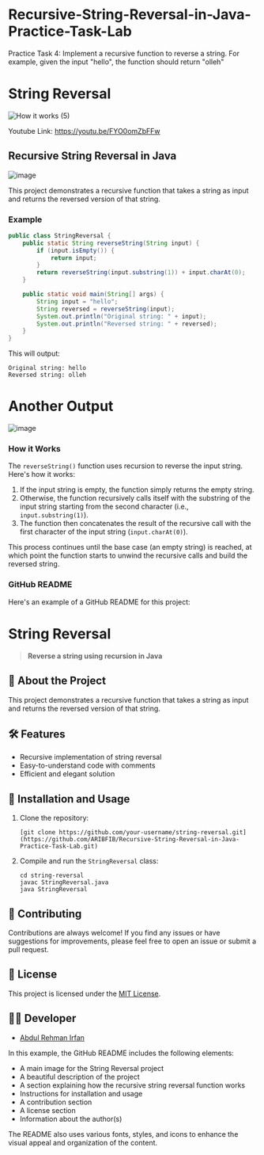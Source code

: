 # Recursive-String-Reversal-in-Java-Practice-Task-Lab
Practice Task 4:  Implement a recursive function to reverse a string. For example, given the input "hello", the function should return "olleh" 

# String Reversal

![How it works (5)](https://github.com/ARIBFIB/Recursive-String-Reversal-in-Java-Practice-Task-Lab/assets/125716994/def1da54-9d50-4c33-a777-3ca99a228930)

Youtube Link: https://youtu.be/FYO0omZbFFw

## Recursive String Reversal in Java
![image](https://github.com/ARIBFIB/Recursive-String-Reversal-in-Java-Practice-Task-Lab/assets/125716994/b40f5b57-fab1-4266-ac1f-20071ad481c3)

This project demonstrates a recursive function that takes a string as input and returns the reversed version of that string.

### Example

```java
public class StringReversal {
    public static String reverseString(String input) {
        if (input.isEmpty()) {
            return input;
        }
        return reverseString(input.substring(1)) + input.charAt(0);
    }

    public static void main(String[] args) {
        String input = "hello";
        String reversed = reverseString(input);
        System.out.println("Original string: " + input);
        System.out.println("Reversed string: " + reversed);
    }
}
```

This will output:

```
Original string: hello
Reversed string: olleh
```
# Another Output
![image](https://github.com/ARIBFIB/Recursive-String-Reversal-in-Java-Practice-Task-Lab/assets/125716994/f4213fce-fcf0-4f95-9737-91a8f7eefd73)

### How it Works

The `reverseString()` function uses recursion to reverse the input string. Here's how it works:

1. If the input string is empty, the function simply returns the empty string.
2. Otherwise, the function recursively calls itself with the substring of the input string starting from the second character (i.e., `input.substring(1)`).
3. The function then concatenates the result of the recursive call with the first character of the input string (`input.charAt(0)`).

This process continues until the base case (an empty string) is reached, at which point the function starts to unwind the recursive calls and build the reversed string.

### GitHub README

Here's an example of a GitHub README for this project:

# String Reversal


> **Reverse a string using recursion in Java**

## 🚀 About the Project

This project demonstrates a recursive function that takes a string as input and returns the reversed version of that string.

## 🛠️ Features

- Recursive implementation of string reversal
- Easy-to-understand code with comments
- Efficient and elegant solution

## 🔧 Installation and Usage

1. Clone the repository:
   ```
   [git clone https://github.com/your-username/string-reversal.git](https://github.com/ARIBFIB/Recursive-String-Reversal-in-Java-Practice-Task-Lab.git)
   ```
2. Compile and run the `StringReversal` class:
   ```
   cd string-reversal
   javac StringReversal.java
   java StringReversal
   ```

## 🤝 Contributing

Contributions are always welcome! If you find any issues or have suggestions for improvements, please feel free to open an issue or submit a pull request.

## 📄 License

This project is licensed under the [MIT License](LICENSE).

## 👨‍💻 Developer

- [Abdul Rehman Irfan]([https://github.com/ARIBFIB])

[String Reversal Icon]: https://github.com/your-username/string-reversal/blob/main/assets/string-reversal-icon.png

In this example, the GitHub README includes the following elements:

- A main image for the String Reversal project
- A beautiful description of the project
- A section explaining how the recursive string reversal function works
- Instructions for installation and usage
- A contribution section
- A license section
- Information about the author(s)

The README also uses various fonts, styles, and icons to enhance the visual appeal and organization of the content.
